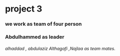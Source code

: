 # project 3
### we work as team of four person
### Abdulhammed as leader
###### alhaddad , abdulaziz Althagafi ,Najlaa as team mates.
